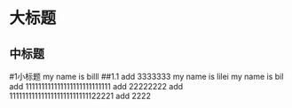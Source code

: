 大标题
==============
中标题
-------------

#1小标题
my name is billl
##1.1
add 3333333
my name is lilei
my name is bil
add 111111111111111111111111111
add 22222222
add 1111111111111111111111111122221
add 2222
